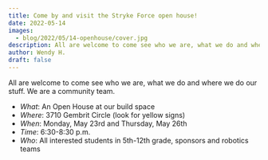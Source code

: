 ```yaml
---
title: Come by and visit the Stryke Force open house!
date: 2022-05-14
images:
  - blog/2022/05/14-openhouse/cover.jpg
description: All are welcome to come see who we are, what we do and where we do our stuff.  We are a community team.
author: Wendy H.
draft: false
---
```


All are welcome to come see who we are, what we do and where we do our stuff. We are a community team.

<!--more-->

- _What_: An Open House at our build space
- _Where_: 3710 Gembrit Circle (look for yellow signs)
- _When_: Monday, May 23rd and Thursday, May 26th
- _Time_: 6:30-8:30 p.m.
- _Who_: All interested students in 5th-12th grade, sponsors and robotics teams
